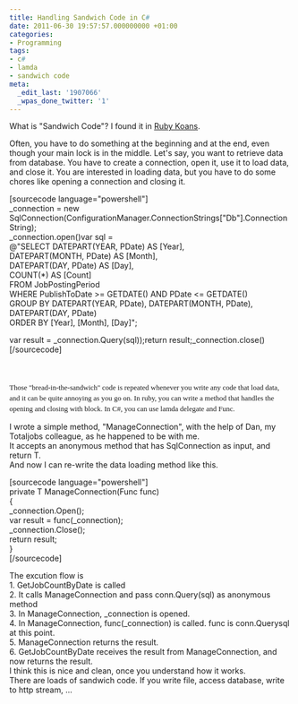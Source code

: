 ```yaml
---
title: Handling Sandwich Code in C#
date: 2011-06-30 19:57:57.000000000 +01:00
categories:
- Programming
tags:
- c#
- lamda
- sandwich code
meta:
  _edit_last: '1907066'
  _wpas_done_twitter: '1'
---
```

<p>What is "Sandwich Code"? I found it in <a href="http://rubykoans.com/">Ruby Koans</a>.</p>
<p>Often, you have to do something at the beginning and at the end, even though your main lock is in the middle. Let's say, you want to retrieve data from database. You have to create a connection, open it, use it to load data, and close it. You are interested in loading data, but you have to do some chores like opening a connection and closing it.</p>
<p>[sourcecode language="powershell"]<br />
_connection = new SqlConnection(ConfigurationManager.ConnectionStrings[&quot;Db&quot;].ConnectionString);<br />
_connection.open()var sql =<br />
    @&quot;SELECT     DATEPART(YEAR, PDate) AS [Year],<br />
                 DATEPART(MONTH, PDate) AS [Month],<br />
                 DATEPART(DAY, PDate) AS [Day],<br />
                 COUNT(*) AS [Count]<br />
        FROM     JobPostingPeriod<br />
       WHERE     PublishToDate &gt;= GETDATE() AND PDate &lt;= GETDATE()<br />
       GROUP BY  DATEPART(YEAR, PDate), DATEPART(MONTH, PDate), DATEPART(DAY, PDate)<br />
       ORDER BY  [Year], [Month], [Day]&quot;;</p>
<p>var result = _connection.Query(sql));return result;_connection.close()<br />
[/sourcecode]</p>
<p><span class="Apple-style-span" style="font-family:Georgia, 'Times New Roman', 'Bitstream Charter', Times, serif;font-size:13px;line-height:19px;white-space:normal;"><br />
</span><br />
<span class="Apple-style-span" style="font-family:Georgia, 'Times New Roman', 'Bitstream Charter', Times, serif;font-size:13px;line-height:19px;white-space:normal;">Those "bread-in-the-sandwich" code is repeated whenever you write any code that load data, and it can be quite annoying as you go on. In ruby, you can write a method that handles the opening and closing with block. In C#, you can use lamda delegate and Func.</span></p>
<div>I wrote a simple method, "ManageConnection", with the help of Dan, my Totaljobs colleague, as he happened to be with me.</div>
<div>It accepts an anonymous method that has SqlConnection as input, and return T.</div>
<div>And now I can re-write the data loading method like this.</div>
<p>[sourcecode language="powershell"]<br />
private T ManageConnection(Func func)<br />
{<br />
    _connection.Open();<br />
    var result = func(_connection);<br />
    _connection.Close();<br />
    return result;<br />
}<br />
[/sourcecode]</p>
<div>The excution flow is</div>
<div>1. GetJobCountByDate is called</div>
<div>2. It calls ManageConnection and pass conn.Query(sql) as anonymous method</div>
<div>3. In ManageConnection, _connection is opened.</div>
<div>4. In ManageConnection, func(_connection) is called. func is conn.Querysql at this point.</div>
<div>5. ManageConnection returns the result.</div>
<div>6. GetJobCountByDate receives the result from ManageConnection, and now returns the result.</div>
<div>I think this is nice and clean, once you understand how it works.</div>
<div>There are loads of sandwich code. If you write file, access database, write to http stream, ...</div>
<pre></pre>
<div id="cke_pastebin" style="position:absolute;left:-1000px;top:138px;width:1px;height:1px;">
<pre>	ection.open()</pre>
</div>
<div id="cke_pastebin" style="position:absolute;left:-1000px;top:138px;width:1px;height:1px;">var sql =</div>
<div id="cke_pastebin" style="position:absolute;left:-1000px;top:138px;width:1px;height:1px;">    @"SELECT    DATEPART(YEAR, PostedDate) AS [Year],</div>
<div id="cke_pastebin" style="position:absolute;left:-1000px;top:138px;width:1px;height:1px;">                DATEPART(MONTH, PostedDate) AS [Month],</div>
<div id="cke_pastebin" style="position:absolute;left:-1000px;top:138px;width:1px;height:1px;">                DATEPART(DAY, PostedDate) AS [Day],</div>
<div id="cke_pastebin" style="position:absolute;left:-1000px;top:138px;width:1px;height:1px;">                COUNT(*) AS [Count]</div>
<div id="cke_pastebin" style="position:absolute;left:-1000px;top:138px;width:1px;height:1px;">       FROM     JobPostingPeriod</div>
<div id="cke_pastebin" style="position:absolute;left:-1000px;top:138px;width:1px;height:1px;">      WHERE     PublishToDate &gt;= GETDATE() AND PostedDate &lt;= GETDATE()</div>
<div id="cke_pastebin" style="position:absolute;left:-1000px;top:138px;width:1px;height:1px;">      GROUP BY  DATEPART(YEAR, PostedDate), DATEPART(MONTH, PostedDate), DATEPART(DAY, PostedDate)</div>
<div id="cke_pastebin" style="position:absolute;left:-1000px;top:138px;width:1px;height:1px;">      ORDER BY  [Year], [Month], [Day]";</div>
<div id="cke_pastebin" style="position:absolute;left:-1000px;top:138px;width:1px;height:1px;">var result = _connection.Query(sql));</div>
<div id="cke_pastebin" style="position:absolute;left:-1000px;top:138px;width:1px;height:1px;">return result;</div>
<div id="cke_pastebin" style="position:absolute;left:-1000px;top:138px;width:1px;height:1px;">_connection.close()_connection = new SqlConnection(ConfigurationManager.ConnectionStrings["JobSeekerReadOnly"].ConnectionString);</div>
<div id="cke_pastebin" style="position:absolute;left:-1000px;top:138px;width:1px;height:1px;">_connection.open()</div>
<div id="cke_pastebin" style="position:absolute;left:-1000px;top:138px;width:1px;height:1px;">var sql =</div>
<div id="cke_pastebin" style="position:absolute;left:-1000px;top:138px;width:1px;height:1px;">    @"SELECT    DATEPART(YEAR, PostedDate) AS [Year],</div>
<div id="cke_pastebin" style="position:absolute;left:-1000px;top:138px;width:1px;height:1px;">                DATEPART(MONTH, PostedDate) AS [Month],</div>
<div id="cke_pastebin" style="position:absolute;left:-1000px;top:138px;width:1px;height:1px;">                DATEPART(DAY, PostedDate) AS [Day],</div>
<div id="cke_pastebin" style="position:absolute;left:-1000px;top:138px;width:1px;height:1px;">                COUNT(*) AS [Count]</div>
<div id="cke_pastebin" style="position:absolute;left:-1000px;top:138px;width:1px;height:1px;">       FROM     JobPostingPeriod</div>
<div id="cke_pastebin" style="position:absolute;left:-1000px;top:138px;width:1px;height:1px;">      WHERE     PublishToDate &gt;= GETDATE() AND PostedDate &lt;= GETDATE()</div>
<div id="cke_pastebin" style="position:absolute;left:-1000px;top:138px;width:1px;height:1px;">      GROUP BY  DATEPART(YEAR, PostedDate), DATEPART(MONTH, PostedDate), DATEPART(DAY, PostedDate)</div>
<div id="cke_pastebin" style="position:absolute;left:-1000px;top:138px;width:1px;height:1px;">      ORDER BY  [Year], [Month], [Day]";</div>
<div id="cke_pastebin" style="position:absolute;left:-1000px;top:138px;width:1px;height:1px;">var result = _connection.Query(sql));</div>
<div id="cke_pastebin" style="position:absolute;left:-1000px;top:138px;width:1px;height:1px;">return result;</div>
<div id="cke_pastebin" style="position:absolute;left:-1000px;top:138px;width:1px;height:1px;">_connection.close()</div>
<div id="cke_pastebin" style="position:absolute;left:-1000px;top:138px;width:1px;height:1px;">_connection = new SqlConnection(ConfigurationManager.ConnectionStrings["JobSeekerReadOnly"].ConnectionString);</div>
<div id="cke_pastebin" style="position:absolute;left:-1000px;top:138px;width:1px;height:1px;">_connection.open()</div>
<div id="cke_pastebin" style="position:absolute;left:-1000px;top:138px;width:1px;height:1px;">var sql =</div>
<div id="cke_pastebin" style="position:absolute;left:-1000px;top:138px;width:1px;height:1px;">    @"SELECT    DATEPART(YEAR, PostedDate) AS [Year],</div>
<div id="cke_pastebin" style="position:absolute;left:-1000px;top:138px;width:1px;height:1px;">                DATEPART(MONTH, PostedDate) AS [Month],</div>
<div id="cke_pastebin" style="position:absolute;left:-1000px;top:138px;width:1px;height:1px;">                DATEPART(DAY, PostedDate) AS [Day],</div>
<div id="cke_pastebin" style="position:absolute;left:-1000px;top:138px;width:1px;height:1px;">                COUNT(*) AS [Count]</div>
<div id="cke_pastebin" style="position:absolute;left:-1000px;top:138px;width:1px;height:1px;">       FROM     JobPostingPeriod</div>
<div id="cke_pastebin" style="position:absolute;left:-1000px;top:138px;width:1px;height:1px;">      WHERE     PublishToDate &gt;= GETDATE() AND PostedDate &lt;= GETDATE()</div>
<div id="cke_pastebin" style="position:absolute;left:-1000px;top:138px;width:1px;height:1px;">      GROUP BY  DATEPART(YEAR, PostedDate), DATEPART(MONTH, PostedDate), DATEPART(DAY, PostedDate)</div>
<div id="cke_pastebin" style="position:absolute;left:-1000px;top:138px;width:1px;height:1px;">      ORDER BY  [Year], [Month], [Day]";</div>
<div id="cke_pastebin" style="position:absolute;left:-1000px;top:138px;width:1px;height:1px;">var result = _connection.Query(sql));</div>
<div id="cke_pastebin" style="position:absolute;left:-1000px;top:138px;width:1px;height:1px;">return result;</div>
<div id="cke_pastebin" style="position:absolute;left:-1000px;top:138px;width:1px;height:1px;">_connection.close()</div>
